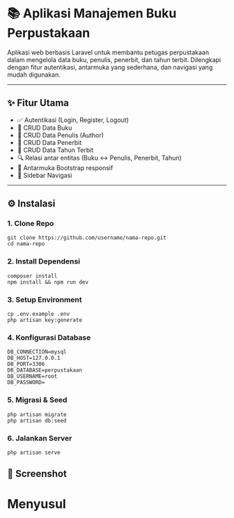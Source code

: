 # 📚 Aplikasi Manajemen Buku Perpustakaan

Aplikasi web berbasis Laravel untuk membantu petugas perpustakaan dalam mengelola data buku, penulis, penerbit, dan tahun terbit. Dilengkapi dengan fitur autentikasi, antarmuka yang sederhana, dan navigasi yang mudah digunakan.

---

## ✨ Fitur Utama

- ✅ Autentikasi (Login, Register, Logout)
- 📖 CRUD Data Buku
- 👤 CRUD Data Penulis (Author)
- 🏢 CRUD Data Penerbit
- 📅 CRUD Data Tahun Terbit
- 🔍 Relasi antar entitas (Buku ↔ Penulis, Penerbit, Tahun)
- 🎨 Antarmuka Bootstrap responsif
- 📂 Sidebar Navigasi

---

## ⚙️ Instalasi

### 1. Clone Repo
```
git clone https://github.com/username/nama-repo.git
cd nama-repo
```

### 2. Install Dependensi
```
composer install
npm install && npm run dev
```

### 3. Setup Environment
```
cp .env.example .env
php artisan key:generate
```

### 4. Konfigurasi Database
```
DB_CONNECTION=mysql
DB_HOST=127.0.0.1
DB_PORT=3306
DB_DATABASE=perpustakaan
DB_USERNAME=root
DB_PASSWORD=
```

### 5. Migrasi & Seed
```
php artisan migrate
php artisan db:seed
```
### 6. Jalankan Server
```
php artisan serve
```

## 📸 Screenshot
<h1>Menyusul</h1>



